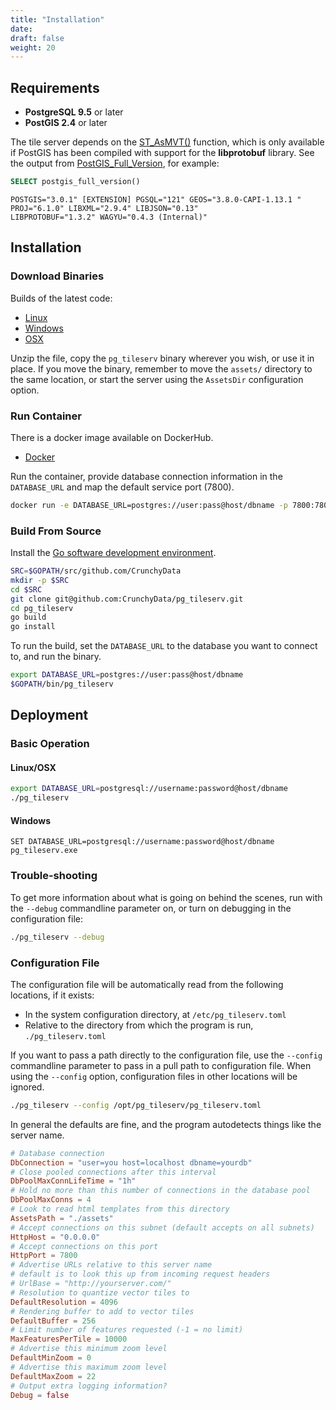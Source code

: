 ```yaml
---
title: "Installation"
date:
draft: false
weight: 20
---
```



## Requirements

* **PostgreSQL 9.5** or later
* **PostGIS 2.4** or later

The tile server depends on the [ST_AsMVT()](https://postgis.net/docs/ST_AsMVT.html) function, which is only available if PostGIS has been compiled with support for the **libprotobuf** library. See the output from [PostGIS_Full_Version](https://postgis.net/docs/PostGIS_Full_Version.html), for example:

```sql
SELECT postgis_full_version()
```
```
POSTGIS="3.0.1" [EXTENSION] PGSQL="121" GEOS="3.8.0-CAPI-1.13.1 "
PROJ="6.1.0" LIBXML="2.9.4" LIBJSON="0.13"
LIBPROTOBUF="1.3.2" WAGYU="0.4.3 (Internal)"
```

## Installation

### Download Binaries

Builds of the latest code:

* [Linux](https://postgisftw.s3.amazonaws.com/pg_tileserv_latest_linux.zip)
* [Windows](https://postgisftw.s3.amazonaws.com/pg_tileserv_latest_windows.zip)
* [OSX](https://postgisftw.s3.amazonaws.com/pg_tileserv_latest_osx.zip)

Unzip the file, copy the `pg_tileserv` binary wherever you wish, or use it in place. If you move the binary, remember to move the `assets/` directory to the same location, or start the server using the `AssetsDir` configuration option.

### Run Container

There is a docker image available on DockerHub.

* [Docker](https://hub.docker.com/repository/docker/pramsey/pg_tileserv)

Run the container, provide database connection information in the `DATABASE_URL` and map the default service port (7800).

```sh
docker run -e DATABASE_URL=postgres://user:pass@host/dbname -p 7800:7800 pramsey/pg_tileserv
```

### Build From Source

Install the [Go software development environment](https://golang.org/doc/install).

```sh
SRC=$GOPATH/src/github.com/CrunchyData
mkdir -p $SRC
cd $SRC
git clone git@github.com:CrunchyData/pg_tileserv.git
cd pg_tileserv
go build
go install
```

To run the build, set the `DATABASE_URL` to the database you want to connect to, and run the binary.

```sh
export DATABASE_URL=postgres://user:pass@host/dbname
$GOPATH/bin/pg_tileserv
```

## Deployment

### Basic Operation

#### Linux/OSX

```sh
export DATABASE_URL=postgresql://username:password@host/dbname
./pg_tileserv
```

#### Windows

```
SET DATABASE_URL=postgresql://username:password@host/dbname
pg_tileserv.exe
```

### Trouble-shooting

To get more information about what is going on behind the scenes, run with the `--debug` commandline parameter on, or turn on debugging in the configuration file:
```sh
./pg_tileserv --debug
```

### Configuration File

The configuration file will be automatically read from the following locations, if it exists:

* In the system configuration directory, at `/etc/pg_tileserv.toml`
* Relative to the directory from which the program is run, `./pg_tileserv.toml`

If you want to pass a path directly to the configuration file, use the `--config` commandline parameter to pass in a pull path to configuration file. When using the `--config` option, configuration files in other locations will be ignored.

```sh
./pg_tileserv --config /opt/pg_tileserv/pg_tileserv.toml
```

In general the defaults are fine, and the program autodetects things like the server name.

```toml
# Database connection
DbConnection = "user=you host=localhost dbname=yourdb"
# Close pooled connections after this interval
DbPoolMaxConnLifeTime = "1h"
# Hold no more than this number of connections in the database pool
DbPoolMaxConns = 4
# Look to read html templates from this directory
AssetsPath = "./assets"
# Accept connections on this subnet (default accepts on all subnets)
HttpHost = "0.0.0.0"
# Accept connections on this port
HttpPort = 7800
# Advertise URLs relative to this server name
# default is to look this up from incoming request headers
# UrlBase = "http://yourserver.com/"
# Resolution to quantize vector tiles to
DefaultResolution = 4096
# Rendering buffer to add to vector tiles
DefaultBuffer = 256
# Limit number of features requested (-1 = no limit)
MaxFeaturesPerTile = 10000
# Advertise this minimum zoom level
DefaultMinZoom = 0
# Advertise this maximum zoom level
DefaultMaxZoom = 22
# Output extra logging information?
Debug = false
```


